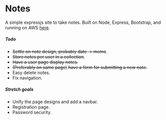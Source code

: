 # Notes
A simple expressjs site to take notes.  Built on Node, Express, Bootstrap, and running on AWS [here](http://ec2-54-174-245-235.compute-1.amazonaws.com/).

##### Todo
- ~~Settle on note design, probably date -> memo~~.
- ~~Store notes per user in a collection~~.
- ~~Have a user page display notes.~~
- ~~(Preferably on same page)~~ ~~have a form for submitting a new note.~~
- Easy delete notes.
- Fix navigation.

##### Stretch goals
- Unify the page designs and add a navbar.
- Registration page.
- Password security.
